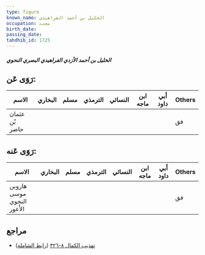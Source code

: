 ```yaml
---
type: figure
known_name: الخليل بن أحمد الفراهيدي
occupation: محدث
birth_date:
passing_date:
tahdhib_id: 1725
---
```

##### الخليل بن أحمد الأزدي الفراهيدي البصري النحوي

## رَوَى عَن:
| الاسم          | البخاري | مسلم | الترمذي | النسائي | ابن ماجه | أبي داود | Others |
| -------------- | ------- | ---- | ------- | ------- | -------- | -------- | ------ |
| عثمان بْن حاضر |         |      |         |         |          |          | فق     |
## رَوَى عَنه:
| الاسم                      | البخاري | مسلم | الترمذي | النسائي | ابن ماجه | أبي داود | Others |
| -------------------------- | ------- | ---- | ------- | ------- | -------- | -------- | ------ |
| هاروبن موسى النحوي الأَعور |         |      |         |         |          |          | فق     |
## مراجع
- [تهذيب الكمال ٨-٣٢٦](obsidian://open?vault=Tahdhib-al-Kamal&file=Figures/١٧٢٥-الخليل%20بن%20أحمد%20الأزدي%20الفراهيدي%20البصري%20النحوي) ([رابط الشاملة](https://shamela.ws/book/3722/4037))